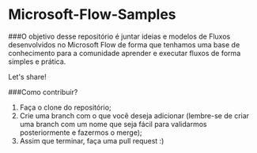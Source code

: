 # Microsoft-Flow-Samples

###O objetivo desse repositório é juntar ideias e modelos de Fluxos desenvolvidos no Microsoft Flow de forma que tenhamos uma base de conhecimento para a comunidade aprender e executar fluxos de forma simples e prática.

Let's share!

###Como contribuir?


1. Faça o clone do repositório;
2. Crie uma branch com o que você deseja adicionar (lembre-se de criar uma branch com um nome que seja fácil para validarmos posteriormente e fazermos o merge);
3. Assim que terminar, faça uma pull request :)


